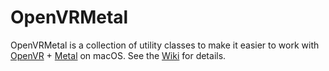 # OpenVRMetal
OpenVRMetal is a collection of utility classes to make it easier to work with [OpenVR](https://github.com/ValveSoftware/openvr) + [Metal](https://developer.apple.com/metal/) on macOS. See the [Wiki](https://github.com/cbirkhold/OpenVRMetal/wiki) for details.